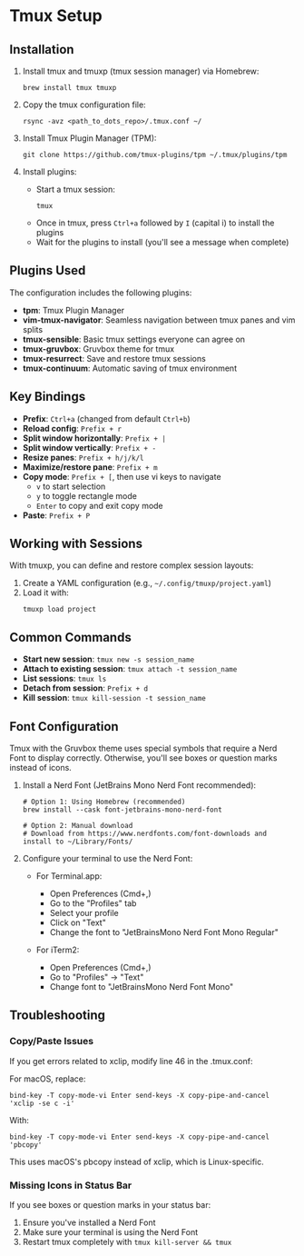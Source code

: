 # Tmux Setup

## Installation

1. Install tmux and tmuxp (tmux session manager) via Homebrew:
   ```shell
   brew install tmux tmuxp
   ```

2. Copy the tmux configuration file:
   ```shell
   rsync -avz <path_to_dots_repo>/.tmux.conf ~/
   ```

3. Install Tmux Plugin Manager (TPM):
   ```shell
   git clone https://github.com/tmux-plugins/tpm ~/.tmux/plugins/tpm
   ```

4. Install plugins:
   - Start a tmux session:
     ```shell
     tmux
     ```
   - Once in tmux, press `Ctrl+a` followed by `I` (capital i) to install the plugins
   - Wait for the plugins to install (you'll see a message when complete)

## Plugins Used

The configuration includes the following plugins:
- **tpm**: Tmux Plugin Manager
- **vim-tmux-navigator**: Seamless navigation between tmux panes and vim splits
- **tmux-sensible**: Basic tmux settings everyone can agree on
- **tmux-gruvbox**: Gruvbox theme for tmux
- **tmux-resurrect**: Save and restore tmux sessions
- **tmux-continuum**: Automatic saving of tmux environment

## Key Bindings

- **Prefix**: `Ctrl+a` (changed from default `Ctrl+b`)
- **Reload config**: `Prefix + r`
- **Split window horizontally**: `Prefix + |`
- **Split window vertically**: `Prefix + -`
- **Resize panes**: `Prefix + h/j/k/l`
- **Maximize/restore pane**: `Prefix + m`
- **Copy mode**: `Prefix + [`, then use vi keys to navigate
  - `v` to start selection
  - `y` to toggle rectangle mode
  - `Enter` to copy and exit copy mode
- **Paste**: `Prefix + P`

## Working with Sessions

With tmuxp, you can define and restore complex session layouts:

1. Create a YAML configuration (e.g., `~/.config/tmuxp/project.yaml`)
2. Load it with:
   ```shell
   tmuxp load project
   ```

## Common Commands

- **Start new session**: `tmux new -s session_name`
- **Attach to existing session**: `tmux attach -t session_name`
- **List sessions**: `tmux ls`
- **Detach from session**: `Prefix + d`
- **Kill session**: `tmux kill-session -t session_name`

## Font Configuration

Tmux with the Gruvbox theme uses special symbols that require a Nerd Font to display correctly. Otherwise, you'll see boxes or question marks instead of icons.

1. Install a Nerd Font (JetBrains Mono Nerd Font recommended):
   ```shell
   # Option 1: Using Homebrew (recommended)
   brew install --cask font-jetbrains-mono-nerd-font
   
   # Option 2: Manual download
   # Download from https://www.nerdfonts.com/font-downloads and install to ~/Library/Fonts/
   ```

2. Configure your terminal to use the Nerd Font:
   - For Terminal.app:
     - Open Preferences (Cmd+,)
     - Go to the "Profiles" tab
     - Select your profile
     - Click on "Text"
     - Change the font to "JetBrainsMono Nerd Font Mono Regular"
     
   - For iTerm2:
     - Open Preferences (Cmd+,)
     - Go to "Profiles" → "Text"
     - Change font to "JetBrainsMono Nerd Font Mono"

## Troubleshooting

### Copy/Paste Issues

If you get errors related to xclip, modify line 46 in the .tmux.conf:

For macOS, replace:
```
bind-key -T copy-mode-vi Enter send-keys -X copy-pipe-and-cancel 'xclip -se c -i'
```

With:
```
bind-key -T copy-mode-vi Enter send-keys -X copy-pipe-and-cancel 'pbcopy'
```

This uses macOS's pbcopy instead of xclip, which is Linux-specific.

### Missing Icons in Status Bar

If you see boxes or question marks in your status bar:
1. Ensure you've installed a Nerd Font
2. Make sure your terminal is using the Nerd Font
3. Restart tmux completely with `tmux kill-server && tmux`
